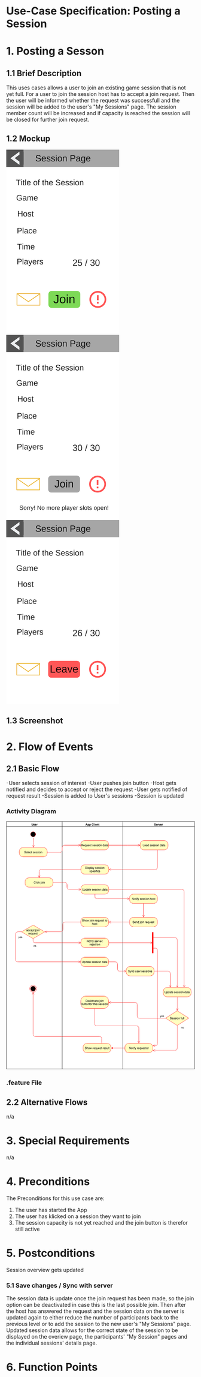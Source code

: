 # Use-Case Specification: Posting a Session

# 1. Posting a Sesson

## 1.1 Brief Description
This uses cases allows a user to join an existing game session that is not yet full. For a user to join the session host has to accept a join request. Then the user will be informed whether the request was successfull and the session will be added to the user's "My Sessions" page. The session member count will be increased and if capacity is reached the session will be closed for further join request.


## 1.2 Mockup
![Mockup Post a Session](../mockups/Join_Session_prejoin.png)
![Mockup Post a Session](../mockups/Join_session_full.png)
![Mockup Post a Session](../mockups/Join_Session_afterjoin.png)


## 1.3 Screenshot

# 2. Flow of Events

## 2.1 Basic Flow
-User selects session of interest
-User pushes join button
-Host gets notified and decides to accept or reject the request
-User gets notified of request result
-Session is added to User's sessions
-Session is updated

### Activity Diagram
![Activity Diagram](../activity_diagrams/UCD2_Joining_a_Session.png)

### .feature File



## 2.2 Alternative Flows
n/a

# 3. Special Requirements
n/a

# 4. Preconditions
The Preconditions for this use case are:
1. The user has started the App
2. The user has klicked on a session they want to join
3. The session capacity is not yet reached and the join button is therefor still active

# 5. Postconditions
Session overview gets updated

### 5.1 Save changes / Sync with server
The session data is update once the join request has been made, so the join option can be deactivated in case this is the last possible join.
Then after the host has answered the request and the session data on the server is updated again to either reduce the number of participants back to the previous level or to add the session to the new user's "My Sessions" page.
Updated session data allows for the correct state of the session to be displayed on the overiew page, the participants' "My Session" pages and the individual sessions' details page.


# 6. Function Points

